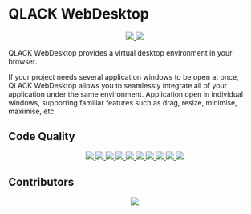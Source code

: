 # QLACK WebDesktop 

<p align="center">
    <a href="https://travis-ci.org/qlack/QLACK-WebDesktop" alt="TravisCI">
        <img src="https://travis-ci.org/qlack/QLACK-WebDesktop.svg?branch=master" />
    </a>
    <a href="https://qlack.com/" alt="Website">
        <img src="https://img.shields.io/website-up-down-green-red/https/qlack.com" />
    </a>
</p>

QLACK WebDesktop provides a virtual desktop environment in your browser. 

If your project needs several application windows to be open at once,
QLACK WebDesktop allows you to seamlessly integrate all of your application under the same environment. 
Application open in individual windows, supporting familiar features such as drag, resize, minimise, maximise, etc.

## Code Quality

<p align="center">
	<a href="https://sonarcloud.io/dashboard?id=com.eurodyn.qlack.webdesktop%3Aqlack-webdesktop">
  		<img src="https://sonarcloud.io/api/project_badges/measure?project=com.eurodyn.qlack.webdesktop%3Aqlack-webdesktop&metric=security_rating" />
	</a>
	<a href="https://sonarcloud.io/dashboard?id=com.eurodyn.qlack.webdesktop%3Aqlack-webdesktop">
  		<img src="https://sonarcloud.io/api/project_badges/measure?project=com.eurodyn.qlack.webdesktop%3Aqlack-webdesktop&metric=reliability_rating" />
	</a>
	<a href="https://sonarcloud.io/dashboard?id=com.eurodyn.qlack.webdesktop%3Aqlack-webdesktop">
  		<img src="https://sonarcloud.io/api/project_badges/measure?project=com.eurodyn.qlack.webdesktop%3Aqlack-webdesktop&metric=sqale_rating" />
	</a>
	<a href="https://sonarcloud.io/dashboard?id=com.eurodyn.qlack.webdesktop%3Aqlack-webdesktop">
  		<img src="https://sonarcloud.io/api/project_badges/measure?project=com.eurodyn.qlack.webdesktop%3Aqlack-webdesktop&metric=sqale_index" />
	</a>
	<a href="https://sonarcloud.io/dashboard?id=com.eurodyn.qlack.webdesktop%3Aqlack-webdesktop">
  		<img src="https://sonarcloud.io/api/project_badges/measure?project=com.eurodyn.qlack.webdesktop%3Aqlack-webdesktop&metric=ncloc" />
	</a>
	<a href="https://sonarcloud.io/dashboard?id=com.eurodyn.qlack.webdesktop%3Aqlack-webdesktop">
  		<img src="https://sonarcloud.io/api/project_badges/measure?project=com.eurodyn.qlack.webdesktop%3Aqlack-webdesktop&metric=coverage" />
	</a>
	<a href="https://sonarcloud.io/dashboard?id=com.eurodyn.qlack.webdesktop%3Aqlack-webdesktop">
  		<img src="https://sonarcloud.io/api/project_badges/measure?project=com.eurodyn.qlack.webdesktop%3Aqlack-webdesktop&metric=duplicated_lines_density" />
	</a>
	<a href="https://sonarcloud.io/dashboard?id=com.eurodyn.qlack.webdesktop%3Aqlack-webdesktop">
  		<img src="https://sonarcloud.io/api/project_badges/measure?project=com.eurodyn.qlack.webdesktop%3Aqlack-webdesktop&metric=code_smells" />
	</a>
	<a href="https://sonarcloud.io/dashboard?id=com.eurodyn.qlack.webdesktop%3Aqlack-webdesktop">
  		<img src="https://sonarcloud.io/api/project_badges/measure?project=com.eurodyn.qlack.webdesktop%3Aqlack-webdesktop&metric=vulnerabilities" />
	</a>
	<a href="https://sonarcloud.io/dashboard?id=com.eurodyn.qlack.webdesktop%3Aqlack-webdesktop">
  		<img src="https://sonarcloud.io/api/project_badges/measure?project=com.eurodyn.qlack.webdesktop%3Aqlack-webdesktop&metric=bugs" />
	</a>
</p>


## Contributors

<p align="center">
	<a href="https://github.com/qlack/QLACK-WebDesktop/graphs/contributors">
  		<img src="https://contributors-img.firebaseapp.com/image?repo=qlack/qlack-webdesktop" />
	</a>
</p>
